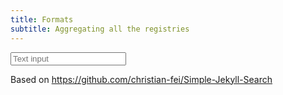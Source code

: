 ```yaml
---
title: Formats
subtitle: Aggregating all the registries
---
```


<script src="{{ site.baseurl }}/assets/js/jekyll-search.js"></script>

<input type="text" class="search form-control" placeholder="Text input" id="search-this-page"/>

<ul id="search-results" class="results">
</ul>

<script>
JekyllSearch.init({
    searchInput: document.getElementById("search-this-page"),
    searchResults: document.getElementById("search-results"),
    jsonFile: "{{ site.baseurl }}/formats/search.json",
    template: "<li><a href='{url}' title='{desc}'>{title}</a></li>",
    fuzzy: false
});
</script>

Based on <https://github.com/christian-fei/Simple-Jekyll-Search>

